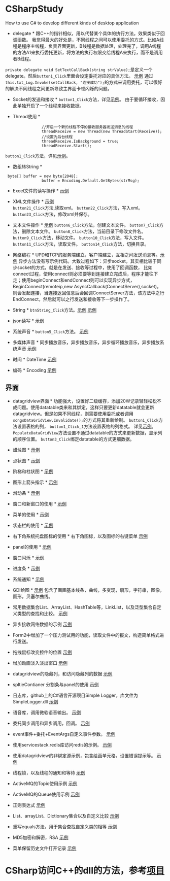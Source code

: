 # CSharpStudy
How to use C# to develop different kinds of desktop application

* delegate *
跟C++的指针相似，用以代替某个具体的执行方法。效果类似于回调函数。
我觉得最大的好处是，不同线程之间可以使用委托的方式。比如A线程是程序主线程，负责界面更新，B线程是数据处理，处理完了，调用A线程的方法A1来执行委托更新，将方法的执行权限交给线程A来执行，而不是调用者B线程。

`private delegate void SetTextCallBack(string strValue);`是定义一个delegate。然后`button1_Click`里面会设定委托对应的具体方法。
[示例](./Form1.cs)
通过`this.txt_Log.Invoke(setCallBack, "连接成功");`的方式来调用委托，可以很好的解决不同线程之间更新导致主界面卡顿闪烁的问题。

* Socket的发送和接收 *
`button1_Click`方法，详见[示例](./Form1.cs)。
由于要循环接收，因此单独开启了一个线程来接收数据。


* Thread使用 *
```
				//开启一个新的线程不停的接收服务器发送消息的线程
                threadReceive = new Thread(new ThreadStart(Receive));
                //设置为后台线程
                threadReceive.IsBackground = true;
                threadReceive.Start();
```
`button1_Click`方法，详见[示例](./Form1.cs)。

* 数组转String *
```
 byte[] buffer = new byte[2048];
                buffer = Encoding.Default.GetBytes(strMsg);
```

* Excel文件的读写操作 *
[示例](./ExcelOp.cs)

* XML文件操作 *
[示例](./Form1.cs)  
`button21_Click`方法,读取xml。
`button22_Click`方法，写入xml。
`button23_Click`方法，修改xml并保存。

* 文本文件操作 *
[示例](./FormPart1.cs)
`button6_Click`方法，创建文本文件。
`button7_Click`方法，删除文本文件。
`button8_Click`方法，当前目录下修改文件名。
`button9_Click`方法，移动文件。
`button10_Click`方法，写入文件。
`button11_Click`方法，读取文件。
`button14_Click`方法，切换目录。

* 网络编程 *
UPD和TCP的服务端建立，客户端建立，互相之间发送消息等。[示例](./Form2.cs)
异步方法没有写示例代码。大致过程如下：异步socket，其实相比较于同步socket的方式，就是在发送、接收等过程中，使用了回调函数，
比如connect过程，使用connect则必须要等到连接建立完成后，程序才能往下走；使用beginConnect和endConnect则可以实现异步方式，BeginConnect(remoteip,new AsyncCallback(ConnectServer),socket)，则会发起连接，当连接返回信息后会回调ConnectServer方法，该方法中之行EndConnect，然后就可以之行发送和接收等下一步操作了。

* String *
`btnString_Click`方法。[示例](./Form2.cs)
[示例](./Utils.cs)

* json读写 *
[示例](./JsonForm.cs)

* 系统声音 *
`button5_Click`方法。 [示例](./Utils.cs)

* 多媒体声音 *
同步播放音乐，异步播放音乐，异步循环播放音乐，异步播放系统声音
[示例](./SoundMediaTools.cs)

* 时间 *
DateTime [示例](./Utils.cs)

* 编码 *
Encoding [示例](./Utils.cs)

## 界面 ##

* datagridview界面 * 
功能强大，设置好二级缓存，添加20W记录轻轻松松不成问题。使用datatable类来和其绑定，这样只要更新datatable就会更新datagridview。但是如果不同线程，则需要使用委托或者调用 `songsDataGridView.Invalidate();`的方式将其重新绘制。
`button1_Click`方法设置表格的列，
`button1_Click_1`方法设置表格的列格式。
详见[示例](./Form1.cs)。
`PopulateDataGridView`方法设置不通过datatable的方式来更新数据，显示列的顺序位置。
`button3_Click`绑定datatable的方式更细数据。

* 蜡烛图 *
[示例](./Form3.cs)
* 点状图 *
[示例](./Form3.cs)
* 阶梯和柱状图 *
[示例](./Form3.cs)
* 图形上箭头指示 *
[示例](./Form3.cs)
* 滑动条 *
[示例](./Form3.cs)

* 窗口和新窗口的使用 *
[示例](./Form4.cs)

* 菜单的使用 *
[示例](./Form4.cs)

* 状态栏的使用 *
[示例](./Form4.cs)
 
* 右下角系统托盘图标的使用 *
右下角图标，以及图标的右键菜单
[示例](./Form4.cs)

* panel的使用 *
[示例](./Form4.cs)

* 窗口闪烁 *
[示例](./Form4.cs)

* 进度条 *
[示例](./Form4.cs)

* 系统通知 *
[示例](./Form4.cs)

* GDI绘图 *
[示例](./GDI.cs)
包含了画画基本线条，曲线，多变现，扇形，字符串，图像，圆形，贝塞尔曲线。

* 常用数据集合List、ArrayList、HashTable等，LinkList，以及泛型集合自定义类型的查找和比较。
[示例](./Utils.cs)

* 异步接收网络数据的示例
[示例](./AsyncNetworkStream.cs)

* Form2中增加了一个压力测试用的功能，读取文件中的报文，构造简单格式进行发送。

* 拖拽鼠标改变控件的位置
[示例](./PanelTest.cs)

* 增加动画淡入淡出窗口
[示例](./Form1.cs)

* datagridview的隐藏列，和访问隐藏列的数据
[示例](./Form1.cs)

* spltieContianer 分割条与panel的使用
[示例](./SpliterTest.cs)

* 日志库，github上的C#语言开源项目Simple Logger，库文件为SimpleLogger.dll
[示例](./LoggerTest.cs)

* 语音库，调用微软语音输出。
[示例](./Utils.cs)

* 委托同步调用和异步调用，回调。
[示例](./Utils.cs)

* event事件+委托+EventArgs自定义事件参数。
[示例](./Utils.cs)

* 使用servicestack.redis库访问redis的示例。
[示例](./redisTest.cs)

* 使用datagridview的非绑定源示例，包含绘画单元格，设置错误提示等。
[示例](./Form_datagridview1.cs)

* 线程锁，以及线程的通知和等待
[示例](./Utils.cs)

* ActiveMQ的Topic使用示例
[示例](./ActiveMQ_TOPIC.cs)

* ActiveMQ的Queue使用示例
[示例](./ActiveMQ_QUEUE.cs)

* 正则表达式
[示例](./Utils.cs)

* List、arrayList、Dictionary集合以及自定义比较
[示例](./Utils.cs)

* 重写equals方法，用于集合查找自定义类的相等
[示例](./Utils.cs)

* MD5加密和解密，RSA
[示例](./Utils.cs)

* 菜单保留历史文件打开记录 
[示例](./MenuContext.cs)

# CSharp访问C++的dll的方法，参考[项目](./CSharpInvokeCPP/CSharpInvokeCPP.sln)


